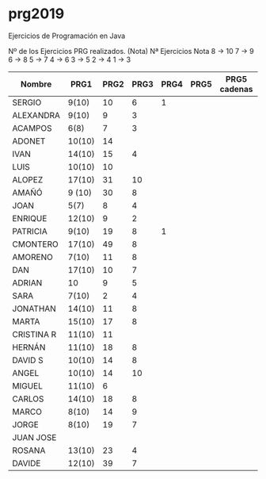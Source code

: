 # prg2019
Ejercicios de Programación en Java

Nº de los Ejercicios PRG realizados. (Nota)
Nª Ejercicios	Nota
8 ->	10
7  ->	9
6	 ->	8
5	 ->	7
4	 ->	6
3	 ->	5
2	 ->	4
1	 ->	3

| Nombre    | PRG1 | PRG2 | PRG3 | PRG4 | PRG5 | PRG5 cadenas| PRG6 | PRG7 | PRG8 |Titulo Proyecto |
| ------    | ---- | ---- | ---- | ---- | ---- | ----------- | ---- | ---- | ---- |--------------- |
| SERGIO    | 9(10)|  10  |   6  |  1   |      |             |      |      |      |      |
| ALEXANDRA | 9(10)|  9   |   3  |      |      |             |      |      |      |      |
| ACAMPOS   | 6(8) |  7   |   3  |      |      |             |      |      |      |      |
| ADONET    |10(10)|  14  |      |      |      |             |      |      |      |      |
| IVAN      |14(10)|  15  |   4  |      |      |             |      |      |      |      |
| LUIS      |10(10)|  10  |      |      |      |             |      |      |      |      |
| ALOPEZ    |17(10)|  31  |  10  |      |      |             |      |      |      |      |
| AMAÑÓ     |9 (10)|  30  |   8  |      |      |             |      |      |      |      |
| JOAN      |  5(7)|   8  |   4  |      |      |             |      |      |      |      |
| ENRIQUE   |12(10)|   9  |   2  |      |      |             |      |      |      |      |
| PATRICIA  | 9(10)|  19  |   8  |  1   |      |             |      |      |      |      |
| CMONTERO  |17(10)|  49  |   8  |      |      |             |      |      |      |      |
| AMORENO   | 7(10)|  11  |   8  |      |      |             |      |      |      |      |
| DAN       |17(10)|  10  |   7  |      |      |             |      |      |      |      |
| ADRIAN    |  10  |   9  |   5  |      |      |             |      |      |      |      |
| SARA      | 7(10)|  2   |   4  |      |      |             |      |      |      |      |
| JONATHAN  |14(10)|  11  |   8  |      |      |             |      |      |      |      |
| MARTA     |15(10)|  17  |   8  |      |      |             |      |      |      |      |
| CRISTINA R|11(10)|  11  |      |      |      |             |      |      |      |      |
| HERNÁN    |11(10)|  18  |   8  |      |      |             |      |      |      |      |
| DAVID S   |10(10)|  14  |   8  |      |      |             |      |      |      |      |
| ANGEL     |10(10)|  14  |  10  |      |      |             |      |      |      |      |
| MIGUEL    |11(10)|  6   |      |      |      |             |      |      |      |      |
| CARLOS    |14(10)|  18  |   8  |      |      |             |      |      |      |      |
| MARCO     | 8(10)|  14  |   9  |      |      |             |      |      |      |      |
| JORGE     | 8(10)|  19  |   7  |      |      |             |      |      |      |      |
| JUAN JOSE |      |      |      |      |      |             |      |      |      |      |
| ROSANA    |13(10)|  23  |   4  |      |      |             |      |      |      |      |
| DAVIDE    |12(10)|  39  |   7  |      |      |             |      |      |      |      |

